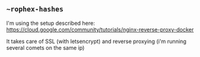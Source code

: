 ## `~rophex-hashes`
I'm using the setup described here:
https://cloud.google.com/community/tutorials/nginx-reverse-proxy-docker

It takes care of SSL (with letsencrypt) and reverse proxying (i'm running several comets on the same ip)